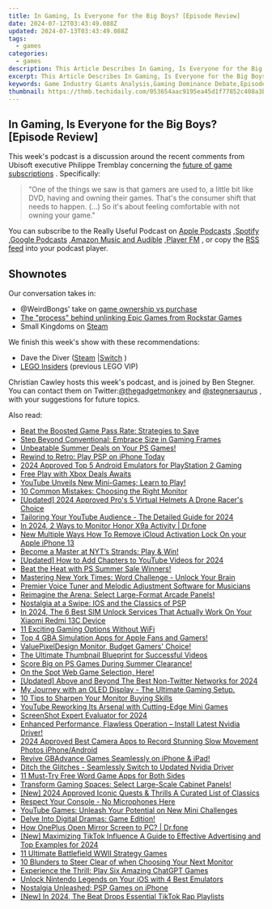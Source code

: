 ```yaml
---
title: In Gaming, Is Everyone for the Big Boys? [Episode Review]
date: 2024-07-12T03:43:49.088Z
updated: 2024-07-13T03:43:49.088Z
tags:
  - games
categories:
  - games
description: This Article Describes In Gaming, Is Everyone for the Big Boys? [Episode Review]
excerpt: This Article Describes In Gaming, Is Everyone for the Big Boys? [Episode Review]
keywords: Game Industry Giants Analysis,Gaming Dominance Debate,Episode,Top Gamers Discussion,Big Boys in Gaming,Gaming Power Dynamics,Episode Review
thumbnail: https://thmb.techidaily.com/053654aac9195ea45d1f77852c408a3b2770cc6c802ff6728e9e3d8c452deddb.jpg
---
```


## In Gaming, Is Everyone for the Big Boys? [Episode Review]

 This week's podcast is a discussion around the recent comments from Ubisoft executive Philippe Tremblay concerning the [future of game subscriptions](https://www.ign.com/articles/ubisoft-exec-says-gamers-need-to-get-comfortable-not-owning-their-games-for-subscriptions-to-take-off) . Specifically:

> "One of the things we saw is that gamers are used to, a little bit like DVD, having and owning their games. That's the consumer shift that needs to happen. (...) So it's about feeling comfortable with not owning your game."

 You can subscribe to the Really Useful Podcast on [Apple Podcasts](https://podcasts.apple.com/gb/podcast/the-really-useful-podcast/id1437847131?mt=2) ,[Spotify](https://open.spotify.com/show/283gDxLd6OTNEpRq6tN7ha) ,[Google Podcasts](https://www.google.com/podcasts?feed=aHR0cHM6Ly9hbmNob3IuZm0vcy8zMWJlNDcwL3BvZGNhc3QvcnNz) ,[Amazon Music and Audible](https://music.amazon.co.uk/podcasts/20ab73d4-5da2-46c7-a17f-dc6eb39bdb48/The-Really-Useful-Podcast) ,[Player FM](https://player.fm/series/the-really-useful-podcast-2491856) , or copy the [RSS feed](https://feeds.transistor.fm/the-really-useful-podcast) into your podcast player.

## Shownotes

Our conversation takes in:

* @WeirdBongs' take on [game ownership vs purchase](https://twitter.com/WeirdBongs/status/1747982655302344705)
* [The "process" behind unlinking Epic Games from Rockstar Games](https://support.rockstargames.com/articles/22802468744467/Unlinking-your-Epic-Games-account-from-your-Rockstar-Games-account)
* Small Kingdoms on [Steam](https://store.steampowered.com/app/2533000/Small%5FKingdoms/)

We finish this week's show with these recommendations:

* Dave the Diver ([Steam](https://store.steampowered.com/app/1868140/DAVE%5FTHE%5FDIVER/) |[Switch](https://www.nintendo.com/us/store/products/dave-the-diver-switch/) )
* [LEGO Insiders](https://www.lego.com/en-at/aboutus/news/2023/august/lego-insiders-where-play-is-rewarding-) (previous LEGO VIP)

 Christian Cawley hosts this week's podcast, and is joined by Ben Stegner. You can contact them on Twitter:[@thegadgetmonkey](https://twitter.com/thegadgetmonkey) and [@stegnersaurus](https://twitter.com/stegnersaurus) , with your suggestions for future topics.


<ins class="adsbygoogle"
     style="display:block"
     data-ad-format="autorelaxed"
     data-ad-client="ca-pub-7571918770474297"
     data-ad-slot="1223367746"></ins>



<ins class="adsbygoogle"
     style="display:block"
     data-ad-client="ca-pub-7571918770474297"
     data-ad-slot="8358498916"
     data-ad-format="auto"
     data-full-width-responsive="true"></ins>



<span class="atpl-alsoreadstyle">Also read:</span>
<div><ul>
<li><a href="https://games-able.techidaily.com/1719156031623-beat-the-boosted-game-pass-rate-strategies-to-save/"><u>Beat the Boosted Game Pass Rate: Strategies to Save</u></a></li>
<li><a href="https://games-able.techidaily.com/1719159394369-step-beyond-conventional-embrace-size-in-gaming-frames/"><u>Step Beyond Conventional: Embrace Size in Gaming Frames</u></a></li>
<li><a href="https://games-able.techidaily.com/1719160552147-unbeatable-summer-deals-on-your-ps-games/"><u>Unbeatable Summer Deals on Your PS Games!</u></a></li>
<li><a href="https://games-able.techidaily.com/1719160130709-rewind-to-retro-play-psp-on-iphone-today/"><u>Rewind to Retro: Play PSP on iPhone Today</u></a></li>
<li><a href="https://screen-capture.techidaily.com/2024-approved-top-5-android-emulators-for-playstation-2-gaming/"><u>2024 Approved  Top 5 Android Emulators for PlayStation 2 Gaming</u></a></li>
<li><a href="https://games-able.techidaily.com/1719165707969-free-play-with-xbox-deals-awaits/"><u>Free Play with Xbox Deals Awaits</u></a></li>
<li><a href="https://games-able.techidaily.com/1719162118971-youtube-unveils-new-mini-games-learn-to-play/"><u>YouTube Unveils New Mini-Games; Learn to Play!</u></a></li>
<li><a href="https://games-able.techidaily.com/10-common-mistakes-choosing-the-right-monitor/"><u>10 Common Mistakes: Choosing the Right Monitor</u></a></li>
<li><a href="https://fox-access.techidaily.com/updated-2024-approved-pros-5-virtual-helmets-a-drone-racers-choice/"><u>[Updated] 2024 Approved  Pro's 5 Virtual Helmets  A Drone Racer's Choice</u></a></li>
<li><a href="https://facebook-video-share.techidaily.com/tailoring-your-youtube-audience-the-detailed-guide-for-2024/"><u>Tailoring Your YouTube Audience - The Detailed Guide for 2024</u></a></li>
<li><a href="https://android-location-track.techidaily.com/in-2024-2-ways-to-monitor-honor-x9a-activity-drfone-by-drfone-virtual-android/"><u>In 2024, 2 Ways to Monitor Honor X9a Activity | Dr.fone</u></a></li>
<li><a href="https://activate-lock.techidaily.com/new-multiple-ways-how-to-remove-icloud-activation-lock-on-your-apple-iphone-13-by-drfone-ios/"><u>New Multiple Ways How To Remove iCloud Activation Lock On your Apple iPhone 13</u></a></li>
<li><a href="https://games-able.techidaily.com/1719163487039-become-a-master-at-nyts-strands-play-and-win/"><u>Become a Master at NYT’s Strands: Play & Win!</u></a></li>
<li><a href="https://eaxpv-info.techidaily.com/updated-how-to-add-chapters-to-youtube-videos-for-2024/"><u>[Updated] How to Add Chapters to YouTube Videos for 2024</u></a></li>
<li><a href="https://games-able.techidaily.com/1719164564989-beat-the-heat-with-ps-summer-sale-winners/"><u>Beat the Heat with PS Summer Sale Winners!</u></a></li>
<li><a href="https://games-able.techidaily.com/1719166266886-mastering-new-york-times-word-challenge-unlock-your-brain/"><u>Mastering New York Times: Word Challenge - Unlock Your Brain</u></a></li>
<li><a href="https://sound-tweaking.techidaily.com/premier-voice-tuner-and-melodic-adjustment-software-for-musicians/"><u>Premier Voice Tuner and Melodic Adjustment Software for Musicians</u></a></li>
<li><a href="https://games-able.techidaily.com/1719165716508-reimagine-the-arena-select-large-format-arcade-panels/"><u>Reimagine the Arena: Select Large-Format Arcade Panels!</u></a></li>
<li><a href="https://games-able.techidaily.com/1719163608201-nostalgia-at-a-swipe-ios-and-the-classics-of-psp/"><u>Nostalgia at a Swipe: IOS and the Classics of PSP</u></a></li>
<li><a href="https://sim-unlock.techidaily.com/in-2024-the-6-best-sim-unlock-services-that-actually-work-on-your-xiaomi-redmi-13c-device-by-drfone-android/"><u>In 2024, The 6 Best SIM Unlock Services That Actually Work On Your Xiaomi Redmi 13C Device</u></a></li>
<li><a href="https://games-able.techidaily.com/11-exciting-gaming-options-without-wifi/"><u>11 Exciting Gaming Options Without WiFi</u></a></li>
<li><a href="https://games-able.techidaily.com/1719164560814-top-4-gba-simulation-apps-for-apple-fans-and-gamers/"><u>Top 4 GBA Simulation Apps for Apple Fans and Gamers!</u></a></li>
<li><a href="https://games-able.techidaily.com/1719161640910-valuepixeldesign-monitor-budget-gamers-choice/"><u>ValuePixelDesign Monitor, Budget Gamers' Choice!</u></a></li>
<li><a href="https://youtube-lab.techidaily.com/ltimate-thumbnail-blueprint-for-successful-videos/"><u>The Ultimate Thumbnail Blueprint for Successful Videos</u></a></li>
<li><a href="https://games-able.techidaily.com/1719157494661-score-big-on-ps-games-during-summer-clearance/"><u>Score Big on PS Games During Summer Clearance!</u></a></li>
<li><a href="https://games-able.techidaily.com/1719161039995-on-the-spot-web-game-selection-here/"><u>On the Spot Web Game Selection, Here!</u></a></li>
<li><a href="https://twitter-clips.techidaily.com/updated-above-and-beyond-the-best-non-twitter-networks-for-2024/"><u>[Updated] Above and Beyond  The Best Non-Twitter Networks for 2024</u></a></li>
<li><a href="https://games-able.techidaily.com/1719158739791-my-journey-with-an-oled-display-the-ultimate-gaming-setup/"><u>My Journey with an OLED Display - The Ultimate Gaming Setup.</u></a></li>
<li><a href="https://games-able.techidaily.com/10-tips-to-sharpen-your-monitor-buying-skills/"><u>10 Tips to Sharpen Your Monitor Buying Skills</u></a></li>
<li><a href="https://games-able.techidaily.com/1719162457406-youtube-reworking-its-arsenal-with-cutting-edge-mini-games/"><u>YouTube Reworking Its Arsenal with Cutting-Edge Mini Games</u></a></li>
<li><a href="https://screen-capture.techidaily.com/screenshot-expert-evaluator-for-2024/"><u>ScreenShot Expert Evaluator for 2024</u></a></li>
<li><a href="https://games-able.techidaily.com/1719164050497-enhanced-performance-flawless-operation-install-latest-nvidia-driver/"><u>Enhanced Performance, Flawless Operation – Install Latest Nvidia Driver!</u></a></li>
<li><a href="https://extra-information.techidaily.com/2024-approved-best-camera-apps-to-record-stunning-slow-movement-photos-iphoneandroid/"><u>2024 Approved  Best Camera Apps to Record Stunning Slow Movement Photos iPhone/Android</u></a></li>
<li><a href="https://games-able.techidaily.com/1719165662348-revive-gbadvance-games-seamlessly-on-iphone-and-ipad/"><u>Revive GBAdvance Games Seamlessly on iPhone & iPad!</u></a></li>
<li><a href="https://games-able.techidaily.com/1719161582279-ditch-the-glitches-seamlessly-switch-to-updated-nvidia-driver/"><u>Ditch the Glitches - Seamlessly Switch to Updated Nvidia Driver</u></a></li>
<li><a href="https://games-able.techidaily.com/11-must-try-free-word-game-apps-for-both-sides/"><u>11 Must-Try Free Word Game Apps for Both Sides</u></a></li>
<li><a href="https://games-able.techidaily.com/1719158910114-transform-gaming-spaces-select-large-scale-cabinet-panels/"><u>Transform Gaming Spaces: Select Large-Scale Cabinet Panels!</u></a></li>
<li><a href="https://desktop-recording.techidaily.com/new-2024-approved-iconic-quests-and-thrills-a-curated-list-of-classics/"><u>[New] 2024 Approved  Iconic Quests & Thrills  A Curated List of Classics</u></a></li>
<li><a href="https://games-able.techidaily.com/1719158539413-respect-your-console-no-microphones-here/"><u>Respect Your Console - No Microphones Here</u></a></li>
<li><a href="https://games-able.techidaily.com/1719164217375-youtube-games-unleash-your-potential-on-new-mini-challenges/"><u>YouTube Games: Unleash Your Potential on New Mini Challenges</u></a></li>
<li><a href="https://games-able.techidaily.com/1719163121690-delve-into-digital-dramas-game-edition/"><u>Delve Into Digital Dramas: Game Edition!</u></a></li>
<li><a href="https://screen-mirror.techidaily.com/how-oneplus-open-mirror-screen-to-pc-drfone-by-drfone-android/"><u>How OnePlus Open Mirror Screen to PC? | Dr.fone</u></a></li>
<li><a href="https://tiktok-clips.techidaily.com/new-maximizing-tiktok-influence-a-guide-to-effective-advertising-and-top-examples-for-2024/"><u>[New] Maximizing TikTok Influence  A Guide to Effective Advertising and Top Examples for 2024</u></a></li>
<li><a href="https://games-able.techidaily.com/11-ultimate-battlefield-wwii-strategy-games/"><u>11 Ultimate Battlefield WWII Strategy Games</u></a></li>
<li><a href="https://games-able.techidaily.com/10-blunders-to-steer-clear-of-when-choosing-your-next-monitor/"><u>10 Blunders to Steer Clear of when Choosing Your Next Monitor</u></a></li>
<li><a href="https://games-able.techidaily.com/1719158810853-experience-the-thrill-play-six-amazing-chatgpt-games/"><u>Experience the Thrill: Play Six Amazing ChatGPT Games</u></a></li>
<li><a href="https://games-able.techidaily.com/1719165441330-unlock-nintendo-legends-on-your-ios-with-4-best-emulators/"><u>Unlock Nintendo Legends on Your iOS with 4 Best Emulators</u></a></li>
<li><a href="https://games-able.techidaily.com/1719165125636-nostalgia-unleashed-psp-games-on-iphone/"><u>Nostalgia Unleashed: PSP Games on iPhone</u></a></li>
<li><a href="https://tiktok-video-recordings.techidaily.com/new-in-2024-the-beat-drops-essential-tiktok-rap-playlists/"><u>[New] In 2024, The Beat Drops  Essential TikTok Rap Playlists</u></a></li>
</ul></div>
